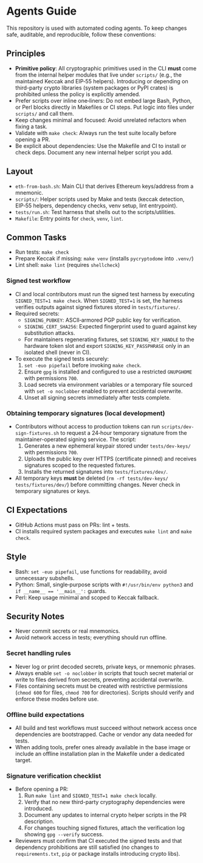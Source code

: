 # Agents Guide

This repository is used with automated coding agents. To keep changes safe,
auditable, and reproducible, follow these conventions:

## Principles
- **Primitive policy**: All cryptographic primitives used in the CLI **must** come
  from the internal helper modules that live under `scripts/` (e.g., the
  maintained Keccak and EIP‑55 helpers). Introducing or depending on third-party
  crypto libraries (system packages or PyPI crates) is prohibited unless the
  policy is explicitly amended.
- Prefer scripts over inline one‑liners: Do not embed large Bash, Python, or
  Perl blocks directly in Makefiles or CI steps. Put logic into files under
  `scripts/` and call them.
- Keep changes minimal and focused: Avoid unrelated refactors when fixing a
  task.
- Validate with `make check`: Always run the test suite locally before opening a
  PR.
- Be explicit about dependencies: Use the Makefile and CI to install or check
  deps. Document any new internal helper script you add.

## Layout
- `eth-from-bash.sh`: Main CLI that derives Ethereum keys/address from a mnemonic.
- `scripts/`: Helper scripts used by Make and tests (keccak detection, EIP‑55 helpers,
  dependency checks, venv setup, lint entrypoint).
- `tests/run.sh`: Test harness that shells out to the scripts/utilities.
- `Makefile`: Entry points for `check`, `venv`, `lint`.

## Common Tasks
- Run tests: `make check`
- Prepare Keccak if missing: `make venv` (installs `pycryptodome` into `.venv/`)
- Lint shell: `make lint` (requires `shellcheck`)

### Signed test workflow
- CI and local contributors must run the signed test harness by executing
  `SIGNED_TEST=1 make check`. When `SIGNED_TEST=1` is set, the harness verifies
  outputs against signed fixtures stored in `tests/fixtures/`.
- Required secrets:
  - `SIGNING_PUBKEY`: ASCII‑armored PGP public key for verification.
  - `SIGNING_CERT_SHA256`: Expected fingerprint used to guard against key
    substitution attacks.
  - For maintainers regenerating fixtures, set `SIGNING_KEY_HANDLE` to the
    hardware token slot and export `SIGNING_KEY_PASSPHRASE` only in an isolated
    shell (never in CI).
- To execute the signed tests securely:
  1. `set -euo pipefail` before invoking `make check`.
  2. Ensure `gpg` is installed and configured to use a restricted `GNUPGHOME`
     with permissions `700`.
  3. Load secrets via environment variables or a temporary file sourced with
     `set -o noclobber` enabled to prevent accidental overwrite.
  4. Unset all signing secrets immediately after tests complete.

### Obtaining temporary signatures (local development)
- Contributors without access to production tokens can run
  `scripts/dev-sign-fixtures.sh` to request a 24‑hour temporary signature from
  the maintainer-operated signing service. The script:
  1. Generates a new ephemeral keypair stored under `tests/dev-keys/` with
     permissions `700`.
  2. Uploads the public key over HTTPS (certificate pinned) and receives
     signatures scoped to the requested fixtures.
  3. Installs the returned signatures into `tests/fixtures/dev/`.
- All temporary keys **must** be deleted (`rm -rf tests/dev-keys/ tests/fixtures/dev/`)
  before committing changes. Never check in temporary signatures or keys.

## CI Expectations
- GitHub Actions must pass on PRs: lint + tests.
- CI installs required system packages and executes `make lint` and `make check`.

## Style
- Bash: `set -euo pipefail`, use functions for readability, avoid unnecessary subshells.
- Python: Small, single‑purpose scripts with `#!/usr/bin/env python3` and `if __name__ == '__main__':` guards.
- Perl: Keep usage minimal and scoped to Keccak fallback.

## Security Notes
- Never commit secrets or real mnemonics.
- Avoid network access in tests; everything should run offline.

### Secret handling rules
- Never log or print decoded secrets, private keys, or mnemonic phrases.
- Always enable `set -o noclobber` in scripts that touch secret material or
  write to files derived from secrets, preventing accidental overwrite.
- Files containing secrets must be created with restrictive permissions (`chmod
  600` for files, `chmod 700` for directories). Scripts should verify and
  enforce these modes before use.

### Offline build expectations
- All build and test workflows must succeed without network access once
  dependencies are bootstrapped. Cache or vendor any data needed for tests.
- When adding tools, prefer ones already available in the base image or include
  an offline installation plan in the Makefile under a dedicated target.

### Signature verification checklist
- Before opening a PR:
  1. Run `make lint` and `SIGNED_TEST=1 make check` locally.
  2. Verify that no new third-party cryptography dependencies were introduced.
  3. Document any updates to internal crypto helper scripts in the PR
     description.
  4. For changes touching signed fixtures, attach the verification log showing
     `gpg --verify` success.
- Reviewers must confirm that CI executed the signed tests and that dependency
  prohibitions are still satisfied (no changes to `requirements.txt`, `pip` or
  package installs introducing crypto libs).

